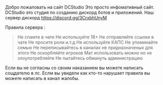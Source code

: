 Добро пожаловать на сайт DCStudio 
Это просто инфомативный сайт.
DCStudio это студия по созданию дискорд ботов и приложений.
Наш сервер дискорд https://discord.gg/3CrxbhUnyM



Правила сервера :

> Не спамте в чате 
> Не используйте 18+
> Не отправляйте ссылки в чате
> Не просите роли и.т.д
> Не используйте КАПС
> Не упоминайте семью
> Не переписывайтесь в каналах не придназначеных для этого
> Не оскорбляйте игроков
> Мат использовать можно но не злоупотребляйте
> Не пытайтесь обмануть администрацию

Если вы не согласны со своим наказанием вы можете написать сощдателю в лс.
Еслм вы увидели как кто-то нарушает правила вы можете написать в канал жалобы.
